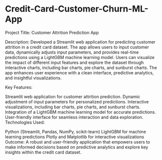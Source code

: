 # Credit-Card-Customer-Churn-ML-App

Project Title: Customer Attrition Prediction App

Description:
Developed a Streamlit web application for predicting customer attrition in a credit card dataset. The app allows users to input customer data, dynamically adjusts input parameters, and provides real-time predictions using a LightGBM machine learning model. Users can visualize the impact of different input features and explore the dataset through interactive charts, including bar charts, pie charts, and sunburst charts. The app enhances user experience with a clean interface, predictive analytics, and insightful visualizations.

Key Features:

Streamlit web application for customer attrition prediction.
Dynamic adjustment of input parameters for personalized predictions.
Interactive visualizations, including bar charts, pie charts, and sunburst charts.
Integration of a LightGBM machine learning model for accurate predictions.
User-friendly interface for seamless interaction and data exploration. <br/>
Technologies Used:

Python (Streamlit, Pandas, NumPy, scikit-learn)
LightGBM for machine learning predictions
Plotly and Matplotlib for interactive visualizations
Outcome:
A robust and user-friendly application that empowers users to make informed decisions based on predictive analytics and explore key insights within the credit card dataset.
